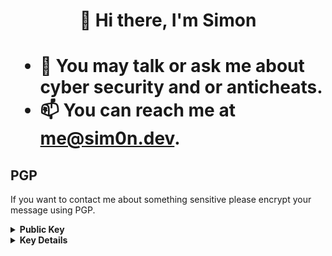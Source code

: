 <h1 align="center">👋 Hi there, I'm Simon<h1>

- 💬 You may talk or ask me about cyber security and or anticheats.
- 📫 You can reach me at **me@sim0n.dev**.

## PGP
If you want to contact me about something sensitive please encrypt your message using PGP.

<details>
  <summary><strong>Public Key</strong></summary>

```
-----BEGIN PGP PUBLIC KEY BLOCK-----

mQINBGH75VkBEADO1MMEiB1DTKa+cI7pJaEvQgJz0mFdHyCjucy8AbDLZ9Ld4T1t
NrbLNyQMd5TI3rnFO1gUzBYW9MG9UdbKVS8Zhvnq7fjl7witbr1ZjQO5fF0mH1kU
TcX0DJAnywRixNqK5ahFm60+5k68xEbLGJu4pjuTDhYRBMKL7tAhHFp0yXc6ea6T
2zwOymqLcy1dDHAcw02DasWzzL3+IJUqgjugmX+mGzYtTtM72lu66ubNkkYJ8G4V
LUWDF/kH501qED36mMPHTSyCVmg32uXA3Y06H3rATjKfnr5MUfUEdsih4mhj+0gO
7DAGMl/lN+kcwPp+Pd92VC9hsv+YknBA7HOenvYA5IIZs4AzKu1agmDdo19i72Y0
6oLS5/9+2Z14Lif86YnPC0M3OAZdOsPGh/m0xM/k88lNkU61tsrAROb/y5hOOfki
thNqfLHOdynSe68k47lUGaT8KIEBh7u20E4K34SPUniqEyXpjMydiV8jVPzQODZe
Fkh2iPrfAy3tyCzBJzHdsBod1I2wOqEz6ddzn6kUBdVqopKZNyZ0vBU44sgNFZRm
wRCkZa6z6B3K3zjGvoEvPdzZpDpkpCVvIRX31o0JNxlE8gMsTm93rFzQxVCm5Xnk
MOQS4yAwHqxLG2hqQX7c41tcYtZaFFJUrSrNO70Q13GgS8bbSx5mVgqY/wARAQAB
tBRTaW1vbiA8bWVAc2ltMG4uZGV2PokCVwQTAQgAQhYhBCdE19nN7cT7E5/WtxBy
C5lAyjqcBQJh++VZAhsjBQkDwjdXBQsJCAcCAyICAQYVCgkICwIEFgIDAQIeBwIX
gAAKCRAQcguZQMo6nOU1D/dAUfWsUboshV70qpf0wLBHS3WoOT9xFx+NGqEg1EpO
qwDOqUkGt+bEpAoO7GFC1TejxkhS5UKsIBX6xPevcO2H4FS0VuDrRr9sNzfk1khi
y1umKjORpZOzLQv36RAHUfhxszZK0CZJuqGCqRy/SNeDvgn5pK9KiG4cRvNWMbwq
BN9sWPId2gpCcuTMeqZGGZ6sLwKRQOVEhkETtHRHB0oOtUCqkw2X6fNVjL083Lke
CIhYZx6ZTqr1k/LsJD0zvDB4bAG1grMiPPOhkTXXcvle5C/Mhy+r9K9Uxj5znd5S
tjEjBdLQVc7APAOMy2mGa6fz/tMnrqyfrzbL9c9sBDpYzhmNCGq5ZQskMgOQzloX
HHjtezcdcta9bs6Px8BVHQpazhvcH6bnTAO5/+2PuNE63RW2CSZaRIHe0qIJKuDS
9XKDzyHE+C8ZeeGkY5pBsHzSzPvKTjqj0BVcPgQyzSAyrfLoojK49nM2osPokSHQ
hcncqyK15eeD89ZWWpaXdHCZVJBvGE9OpHh6yuyIZn+JR3ODIv5Nce6Llp0pnwj9
vHRnWgsBWsc4NLzufxPsMCBv9Ndq01l2KzzvL/xm4bPNa1q3BjHbgG68FE0jl/Dc
QcEncf8ZMnchplNm9WyKFZGuIItih6946CRSUZFnjhU/6peaEK1VQN3rOXSh26s4
uQINBGH75VkBEADn3kJjTiN3juBPeIr6Y91fWXFrdBaiWe1fd+YGtfhBN6m2oPG3
J359EuG4wkcZ2FAsm6RaNH7Fk2z6K9zAVywsKoJ6CIRYc+0GX5eITBCYW9FKr3qp
KI8wjfA5HnCHabkCqkuBC/o6BLdE2V/ALmoaYzHaPCJ6aO1G2jebcjLqhFLtebgu
HS+206zGDK1U++i4LMW1LzIbPUdLLTymsXAD4dRDBypDIscL/bE6Bf+qR+bYLP4d
RR3yXEbtp2OnDIq66LWTFKXH9HdGodr3zUsjqGs0RrA7Sw39dL6CYg1syjpPGYcW
4bbPhIwl9cqMFU7HKWXFQk5ynNcbynkwpa8EvGuIj3yOIdb0mbQgov/bKlw9WcX9
fxx69XN7QPLcjhMOZXbmbcTBTCWuG++5IJYItw4IFID31cKvTRAnWkZGWPInrUFH
DRaFg3FkZRyCYAvoUcLlk3RBpbUe0seWnlaF2YgFs5IReROgka6nzZdbYuLihW2P
a2+CpIl4DcXE+b+Mco1sRVnnZaAle4Hx/hA+sDZuAO55dG1V47Q5Bl8c3cig3BtC
IEnLHVjCtmd0zpAkhXC91kmhtknbCqB2Tr02bFXI8OfpFKz2UmsRaBa649PQYnE1
OZeNvay84aQQyZiO/987WOoMx9G3HCnOh1Pv2Kk6WjYztqgBwETsEvBjtQARAQAB
iQI8BBgBCAAmFiEEJ0TX2c3txPsTn9a3EHILmUDKOpwFAmH75VkCGwwFCQPCN1cA
CgkQEHILmUDKOpzmSA//QPpsVe36wPpZ4C6t7cwSabEDEnsSdWpdselOuQ/J+ZPy
QRlB0F7INRuLaR9YB2PlTVy9IyNcN73usfEdhyhGM9NzcQGMtoZ5vooMYWYRe2/g
JMky/mCc8GnFb1WmyqW8feY9vinjR8rsIpuplxAKjhxMLMBIJaKYG+rKP1R5l/dw
uHy4Q4i9od8ZMMObN5T5HtuDshRKf85V5GXOniIi9XAhUBj6L7JDfcWKu9yC8tnW
Ck5Gixw6yVBqhQLYgws/ZR3TZSr3Ralz/+hTFlGCni8PmjbnqUy0Lo2uYjnFzyPQ
Zde9rJ70g3/iPTKTzMHRoyjM1Ewtj0jOgWiX6gzpvNEgTQiUk3+9w2ZKeNFp4wEn
w1Oi826/QWTrA0RlRCXPKlIzNjSuvD8a/hwsJ527CMKylyqhMPy64vQhOTohOBIy
tghBlStU2nI9u8akkGrUNPQd7rYJerpWwC6IrrXyGuxC3pMpqEvnZa7CKnyU1U42
o41MiDPKJRvAhvmfkdhbXL4Y8tZjhxaMnat0E2lkbfldojqrHP4+iLswtxvdo3r0
D2hgS2Ne38EpV1AcKQHFI3UfkIMimnrVBDE/fAgoEcxvDU9atCku3qeVZCJq7abg
3KIxyJrb01CgdmmUsDPBIkboM+StPfg02R5tm0UUmnKhx6wYS7uuZY4TxEj65IQ=
=SjIM
-----END PGP PUBLIC KEY BLOCK-----
```
</details>
  
<details>
  <summary><strong>Key Details</strong></summary>
  
**User ID:** sim0n

**Expiry:** 12/03/2023

**Fingerprint:** BE2E 207F F501 AE15 FF77  B275 C9A9 26B4 00F4 73FA
  
**Security:** This key was generated on a FIPS 140-2 level 4 validated card.
</details>
